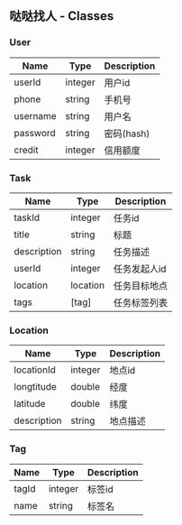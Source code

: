 ## 哒哒找人 - Classes


### User

Name | Type | Description
---|---|---
userId | integer | 用户id
phone | string | 手机号
username | string | 用户名
password | string | 密码(hash)
credit | integer | 信用额度 



### Task
Name | Type | Description
---|---|---
taskId | integer | 任务id
title | string | 标题
description | string | 任务描述
userId | integer | 任务发起人id
location | location | 任务目标地点
tags | [tag] | 任务标签列表


### Location
Name | Type | Description
---|---|---
locationId | integer | 地点id
longtitude | double | 经度
latitude | double | 纬度
description | string | 地点描述


### Tag
Name | Type | Description
---|---|---
tagId | integer | 标签id
name | string | 标签名
